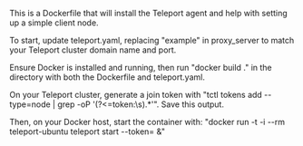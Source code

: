 This is a Dockerfile that will install the Teleport agent and help with setting up a simple client node.

To start, update teleport.yaml, replacing "example" in proxy_server to match your Teleport cluster domain name and port.

Ensure Docker is installed and running, then run "docker build ." in the directory with both the Dockerfile and teleport.yaml.

On your Teleport cluster, generate a join token with "tctl tokens add --type=node | grep -oP '(?<=token:\s).*'". Save this output.

Then, on your Docker host, start the container with:
"docker run -t -i --rm teleport-ubuntu teleport start --token=<join token> &"
